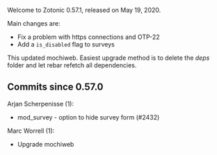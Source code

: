 Welcome to Zotonic 0.57.1, released on May 19, 2020.

Main changes are:

*   Fix a problem with https connections and OTP-22
*   Add a `is_disabled` flag to surveys

This updated mochiweb. Easiest upgrade method is to delete the *deps* folder and let rebar refetch all dependencies.



Commits since 0.57.0
--------------------

Arjan Scherpenisse (1):

*   mod\_survey - option to hide survey form (#2432)

Marc Worrell (1):

*   Upgrade mochiweb